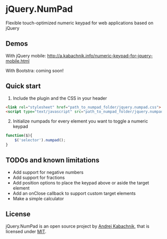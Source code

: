 # jQuery.NumPad
Flexible touch-optimized numeric keypad for web applications based on jQuery

## Demos
With jQuery mobile: http://a.kabachnik.info/numeric-keypad-for-jquery-mobile.html

With Bootstra: coming soon!

## Quick start

1) Include the plugin and the CSS in your header

```html
<link rel="stylesheet" href="path_to_numpad_folder/jquery.numpad.css">
<script type="text/javascript" src="path_to_numpad_folder/jquery.numpad.js"></script>
```

2) Initialize numpads for every element you want to toggle a numeric keypad

```javascript
function($){
	$('selector').numpad();
}
```

## TODOs and known limitations
- Add support for negative numbers
- Add support for fractions
- Add position options to place the keypad above or aside the target element
- Add an onClose callback to support custom target elements
- Make a simple calculator

## License
jQuery.NumPad is an open source project by [Andrej Kabachnik](http://a.kabachnik.info), that is licensed under [MIT](http://opensource.org/licenses/MIT).